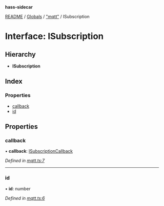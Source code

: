 **hass-sidecar**

[README](../README.md) / [Globals](../globals.md) / ["mqtt"](../modules/_mqtt_.md) / ISubscription

# Interface: ISubscription

## Hierarchy

* **ISubscription**

## Index

### Properties

* [callback](_mqtt_.isubscription.md#callback)
* [id](_mqtt_.isubscription.md#id)

## Properties

### callback

•  **callback**: [ISubscriptionCallback](../modules/_mqtt_.md#isubscriptioncallback)

*Defined in [mqtt.ts:7](https://github.com/danitetus/hass-sidecar/blob/62f2674/src/mqtt.ts#L7)*

___

### id

•  **id**: number

*Defined in [mqtt.ts:6](https://github.com/danitetus/hass-sidecar/blob/62f2674/src/mqtt.ts#L6)*

